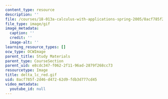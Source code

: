 ```yaml
---
content_type: resource
description: ''
file: /courses/18-013a-calculus-with-applications-spring-2005/8acf785f2d46d47262d9fdb3d777cd45_delta_lc_red.gif
file_type: image/gif
image_metadata:
  caption: ''
  credit: ''
  image-alt: ''
learning_resource_types: []
ocw_type: OCWImage
parent_title: Study Materials
parent_type: CourseSection
parent_uid: e8cdc347-f062-2f11-96ad-2879f268cc73
resourcetype: Image
title: delta_lc_red.gif
uid: 8acf785f-2d46-d472-62d9-fdb3d777cd45
video_metadata:
  youtube_id: null
---
```

